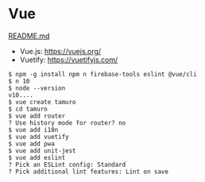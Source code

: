 Vue
=====

[README.md](../README.md)

- Vue.js: https://vuejs.org/
- Vuetify: https://vuetifyjs.com/

```
$ npm -g install npm n firebase-tools eslint @vue/cli
$ n 10
$ node --version
v10....
$ vue create tamuro
$ cd tamuro
$ vue add router
? Use history mode for router? no
$ vue add i18n
$ vue add vuetify
$ vue add pwa
$ vue add unit-jest
$ vue add eslint
? Pick an ESLint config: Standard
? Pick additional lint features: Lint on save
```
